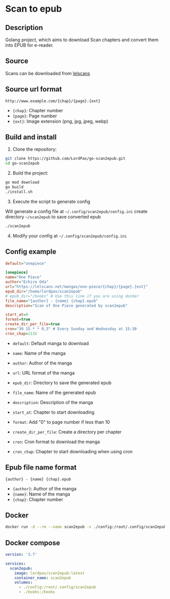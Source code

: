 # Scan to epub

## Description

Golang project, which aims to download Scan chapters and convert them into EPUB for e-reader.

## Source

Scans can be downloaded from [lelscans](https://lelscans.net/lecture-ligne-one-piece)

## Source url format

```
http://www.example.com/{chap}/{page}.{ext}
```

* `{chap}`: Chapter number
* `{page}`: Page number
* `{ext}`: Image extension (png, jpg, jpeg, webp)
 
## Build and install

1. Clone the repository:

```bash
git clone https://github.com/LordPax/go-scan2epub.git
cd go-scan2epub
```

2. Build the project:

```bash
go mod download
go build
./install.sh
```

3. Execute the script to generate config

Will generate a config file at `~/.config/scan2epub/config.ini` create directory `~/scan2epub` to save converted epub

```bash
./scan2epub
```

4. Modify your config at `~/.config/scan2epub/config.ini`

## Config example

```ini
default="onepiece"

[onepiece]
name="One Piece"
author="Echiro Oda"
url="https://lelscans.net/mangas/one-piece/{chap}/{page}.{ext}"
epub_dir="/home/lordpax/scan2epub"
# epub_dir="/books" # Use this line if you are using docker
file_name="{author} - {name} {chap}.epub"
description="Scan of One Piece generated by scan2epub"

start_at=0
format=true
create_dir_per_file=true
cron="30 15 * * 0,3" # Every Sunday and Wednesday at 15:30
cron_chap=1132
```

* `default`: Default manga to download
* `name`: Name of the manga
* `author`: Author of the manga
* `url`: URL format of the manga
* `epub_dir`: Directory to save the generated epub
* `file_name`: Name of the generated epub
* `description`: Description of the manga

* `start_at`: Chapter to start downloading
* `format`: Add "0" to page number if less than 10
* `create_dir_per_file`: Create a directory per chapter
* `cron`: Cron format to download the manga
* `cron_chap`: Chapter to start downloading when using cron

## Epub file name format

```
{author} - {name} {chap}.epub
```

* `{author}`: Author of the manga
* `{name}`: Name of the manga
* `{chap}`: Chapter number

## Docker

```bash
docker run -d --rm --name scan2epub -v ./config:/root/.config/scan2epub -v ./books:/books lordpax/scan2epub:latest
```

## Docker compose

```yaml
version: '3.7'

services:
  scan2epub:
    image: lordpax/scan2epub:latest
    container_name: scan2epub
    volumes:
      - ./config:/root/.config/scan2epub
      - ./books:/books
```
